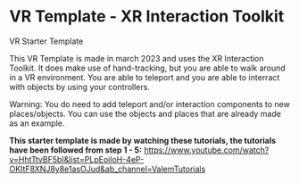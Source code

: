 # VR Template - XR Interaction Toolkit
 VR Starter Template

 This VR Template is made in march 2023 and uses the XR Interaction Toolkit.
 It does make use of hand-tracking, but you are able to walk around in a VR environment.
 You are able to teleport and you are able to interract with objects by using your controllers. 

 Warning: You do need to add teleport and/or interaction components to new places/objects. 
 You can use the objects and places that are already made as an example. 

 **This starter template is made by watching these tutorials, the tutorials have been followed from step 1 - 5:**
 https://www.youtube.com/watch?v=HhtTtvBF5bI&list=PLpEoiloH-4eP-OKItF8XNJ8y8e1asOJud&ab_channel=ValemTutorials


